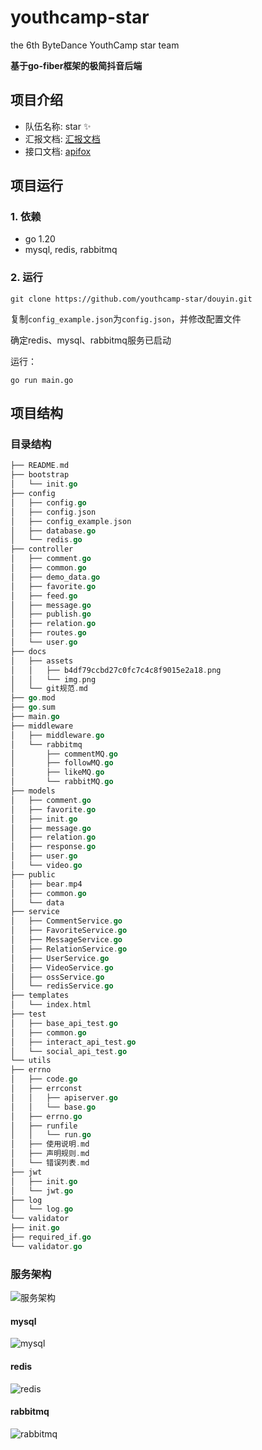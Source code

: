 # youthcamp-star
the 6th ByteDance YouthCamp star team

**基于go-fiber框架的极简抖音后端**
## 项目介绍
- 队伍名称: star :sparkles:
- 汇报文档: [汇报文档](https://b06sbsne68.feishu.cn/docx/ZS4edbf9doNHpGxhiyYc0lEOnLb)
- 接口文档: [apifox](https://apifox.com/apidoc/shared-9beddbd8-97a5-4a98-a9b2-4b17a320d957)

## 项目运行
### 1. 依赖

- go 1.20
- mysql, redis, rabbitmq

### 2. 运行
```shell
git clone https://github.com/youthcamp-star/douyin.git
```
复制`config_example.json`为`config.json`，并修改配置文件

确定redis、mysql、rabbitmq服务已启动

运行：
```shell
go run main.go
```


## 项目结构
### 目录结构
```go
├── README.md
├── bootstrap
│   └── init.go
├── config
│   ├── config.go
│   ├── config.json
│   ├── config_example.json
│   ├── database.go
│   └── redis.go
├── controller
│   ├── comment.go
│   ├── common.go
│   ├── demo_data.go
│   ├── favorite.go
│   ├── feed.go
│   ├── message.go
│   ├── publish.go
│   ├── relation.go
│   ├── routes.go
│   └── user.go
├── docs
│   ├── assets
│   │   ├── b4df79ccbd27c0fc7c4c8f9015e2a18.png
│   │   └── img.png
│   └── git规范.md
├── go.mod
├── go.sum
├── main.go
├── middleware
│   ├── middleware.go
│   └── rabbitmq
│       ├── commentMQ.go
│       ├── followMQ.go
│       ├── likeMQ.go
│       └── rabbitMQ.go
├── models
│   ├── comment.go
│   ├── favorite.go
│   ├── init.go
│   ├── message.go
│   ├── relation.go
│   ├── response.go
│   ├── user.go
│   └── video.go
├── public
│   ├── bear.mp4
│   ├── common.go
│   └── data
├── service
│   ├── CommentService.go
│   ├── FavoriteService.go
│   ├── MessageService.go
│   ├── RelationService.go
│   ├── UserService.go
│   ├── VideoService.go
│   ├── ossService.go
│   └── redisService.go
├── templates
│   └── index.html
├── test
│   ├── base_api_test.go
│   ├── common.go
│   ├── interact_api_test.go
│   └── social_api_test.go
└── utils
├── errno
│   ├── code.go
│   ├── errconst
│   │   ├── apiserver.go
│   │   └── base.go
│   ├── errno.go
│   ├── runfile
│   │   └── run.go
│   ├── 使用说明.md
│   ├── 声明规则.md
│   └── 错误列表.md
├── jwt
│   ├── init.go
│   └── jwt.go
├── log
│   └── log.go
└── validator
├── init.go
├── required_if.go
└── validator.go
```
### 服务架构
![服务架构](./docs/assets/service.png) 
#### mysql
![mysql](./docs/assets/mysql.png)
#### redis
![redis](./docs/assets/redis.png)
#### rabbitmq
![rabbitmq](./docs/assets/mq.png)
